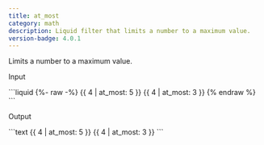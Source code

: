 ```yaml
---
title: at_most
category: math
description: Liquid filter that limits a number to a maximum value.
version-badge: 4.0.1
---
```


Limits a number to a maximum value.

<p class="code-label">Input</p>
```liquid
{%- raw -%}
{{ 4 | at_most: 5 }}
{{ 4 | at_most: 3 }}
{% endraw %}
```

<p class="code-label">Output</p>
```text
{{ 4 | at_most: 5 }}
{{ 4 | at_most: 3 }}
```
